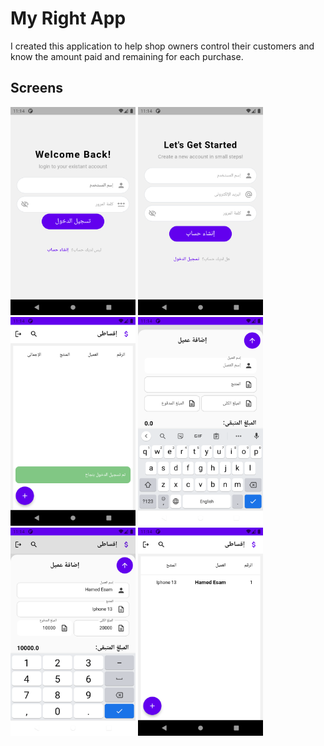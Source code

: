 # My Right App

I created this application to help shop owners control their customers and know the amount paid and remaining for each purchase.

## Screens

<p>
<img src="https://github.com/Hamed233/my_right_flutter_app/blob/main/screens/Screenshot_1663772753.png" alt="screen" width="200">
<img src="https://github.com/Hamed233/my_right_flutter_app/blob/main/screens/Screenshot_1663772758.png" alt="screen" width="200">
<img src="https://github.com/Hamed233/my_right_flutter_app/blob/main/screens/Screenshot_1663772876.png" alt="screen" width="200">
<img src="https://github.com/Hamed233/my_right_flutter_app/blob/main/screens/Screenshot_1663772882.png" alt="screen" width="200">
<img src="https://github.com/Hamed233/my_right_flutter_app/blob/main/screens/Screenshot_1663772910.png" alt="screen" width="200">
<img src="https://github.com/Hamed233/my_right_flutter_app/blob/main/screens/Screenshot_1663772922.png" alt="screen" width="200">
</p>
